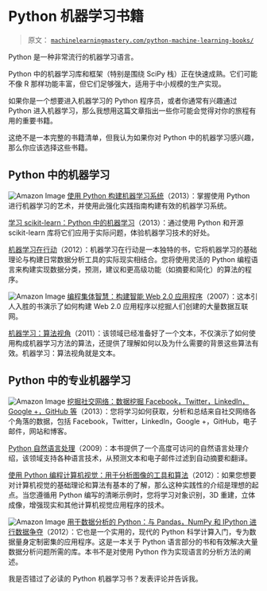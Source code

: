 # Python 机器学习书籍

> 原文： [`machinelearningmastery.com/python-machine-learning-books/`](https://machinelearningmastery.com/python-machine-learning-books/)

Python 是一种非常流行的机器学习语言。

Python 中的机器学习库和框架（特别是围绕 SciPy 栈）正在快速成熟。它们可能不像 R 那样功能丰富，但它们足够强大，适用于中小规模的生产实现。

如果你是一个想要进入机器学习的 Python 程序员，或者你通常有兴趣通过 Python 进入机器学习，那么我想用这篇文章指出一些你可能会觉得对你的旅程有用的重要书籍。

这绝不是一本完整的书籍清单，但我认为如果你对 Python 中的机器学习感兴趣，那么你应该选择这些书籍。

## Python 中的机器学习

![Amazon Image ](http://www.amazon.com/dp/1782161406?tag=inspiredalgor-20) [使用 Python 构建机器学习系统](http://www.amazon.com/dp/1782161406?tag=inspiredalgor-20)（2013）：掌握使用 Python 进行机器学习的艺术，并使用此强化实践指南构建有效的机器学习系统。

[学习 scikit-learn：Python 中的机器学习](http://www.amazon.com/dp/1783281936?tag=inspiredalgor-20)（2013）：通过使用 Python 和开源 scikit-learn 库将它们应用于实际问题，体验机器学习技术的好处。

[机器学习在行动](http://www.amazon.com/dp/1617290181?tag=inspiredalgor-20)（2012）：机器学习在行动是一本独特的书，它将机器学习的基础理论与构建日常数据分析工具的实际现实相结合。您将使用灵活的 Python 编程语言来构建实现数据分类，预测，建议和更高级功能（如摘要和简化）的算法的程序。

![Amazon Image ](http://www.amazon.com/dp/0596529325?tag=inspiredalgor-20) [编程集体智慧：构建智能 Web 2.0 应用程序](http://www.amazon.com/dp/0596529325?tag=inspiredalgor-20)（2007）：这本引人入胜的书演示了如何构建 Web 2.0 应用程序以挖掘人们创建的大量数据互联网。

[机器学习：算法视角](http://www.amazon.com/dp/B005H6YE18?tag=inspiredalgor-20)（2011）：该领域已经准备好了一个文本，不仅演示了如何使用构成机器学习方法的算法，还提供了理解如何以及为什么需要的背景这些算法有效。机器学习：算法视角就是文本。

## Python 中的专业机器学习

![Amazon Image ](http://www.amazon.com/dp/1449367615?tag=inspiredalgor-20) [挖掘社交网络：数据挖掘 Facebook，Twitter，LinkedIn，Google +，GitHub 等](http://www.amazon.com/dp/1449367615?tag=inspiredalgor-20)（2013）：您将学习如何获取，分析和总结来自社交网络各个角落的数据，包括 Facebook，Twitter，LinkedIn，Google +，GitHub，电子邮件，网站和博客。

[Python 自然语言处理](http://www.amazon.com/dp/0596516495?tag=inspiredalgor-20)（2009）：本书提供了一个高度可访问的自然语言处理介绍，该领域支持各种语言技术，从预测文本和电子邮件过滤到自动摘要和翻译。

[使用 Python 编程计算机视觉：用于分析图像的工具和算法](http://www.amazon.com/dp/1449316549?tag=inspiredalgor-20)（2012）：如果您想要对计算机视觉的基础理论和算法有基本的了解，那么这种实践性的介绍是理想的起点。当您遵循用 Python 编写的清晰示例时，您将学习对象识别，3D 重建，立体成像，增强现实和其他计算机视觉应用程序的技术。

![Amazon Image ](http://www.amazon.com/dp/1449319793?tag=inspiredalgor-20) [用于数据分析的 Python：与 Pandas，NumPy 和 IPython 进行数据争夺](http://www.amazon.com/dp/1449319793?tag=inspiredalgor-20)（2012）：它也是一个实用的，现代的 Python 科学计算入门，专为数据量身定制密集的应用程序。这是一本关于 Python 语言部分的书和有效解决大量数据分析问题所需的库。本书不是对使用 Python 作为实现语言的分析方法的阐述。

我是否错过了必读的 Python 机器学习书？发表评论并告诉我。